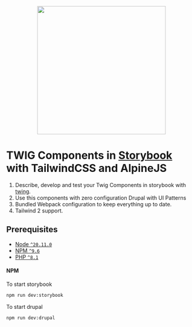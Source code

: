 <p align="center">
<img src="https://github.com/spacedesignsystem/space/raw/main/images/space-logo-stacked.svg" width="340px">
</p>

# TWIG Components in [Storybook](https://storybook.js.org/) with TailwindCSS and AlpineJS

1.  Describe, develop and test your Twig Components in storybook with [twing](https://www.npmjs.com/package/twing).
1.  Use this components with zero configuration Drupal with UI Patterns
1.  Bundled Webpack configuration to keep everything up to date.
1.  Tailwind 2 support.

## Prerequisites

- [Node `^20.11.0`](https://nodejs.org)
- [NPM `^9.6`](https://www.npmjs.com/)
- [PHP `^8.1`](https://php.net)


#### NPM
To start storybook
```bash
npm run dev:storybook
```
To start drupal
```bash
npm run dev:drupal
```




